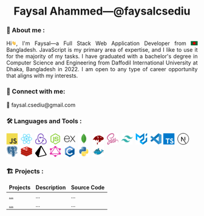 <h1 align="center">
    Faysal Ahammed—@faysalcsediu
</h1>

### 🧔 About me :

<p align="justify">
    Hi<img src="assets/hello.gif" width="12px" height="12px" alt="hi">, I'm Faysal—a Full Stack Web Application Developer from <img src="assets/bangladesh.png" width="18"/> Bangladesh. JavaScript is my primary area of expertise, and I like to use it for the majority of my tasks. I have graduated with a bachelor's degree in Computer Science and Engineering from Daffodil International University at Dhaka, Bangladesh in 2022. I am open to any type of career opportunity that aligns with my interests.
</p>

### 🤝 Connect with me:

<p>📧 faysal.csediu@gmail.com</p>

### 🛠️ Languages and Tools :

<p>
    <img src="./assets/javascript-original.svg" title="JavaScript" alt="JavaScript" width="30" height="30"/>&nbsp;
    <img src="./assets/react-original.svg" title="ReactJS" alt="ReactJS" width="30" height="30"/>&nbsp;
    <img src="./assets/redux-original.svg" title="Redux" alt="ReactJS" width="30" height="30"/>&nbsp;
    <img src="./assets/nodejs-original.svg" title="NodeJS" alt="NodeJS" width="30" height="30"/>&nbsp;
    <img src="./assets/express-original.svg" title="Express" alt="Express" width="30" height="30"/>&nbsp;
    <img src="./assets/mongodb-original.svg" title="MongoDB" alt="MongoDB" width="30" height="30"/>&nbsp;
    <img src="./assets/mongoose.png" title="Mongoose" alt="MongoDB" width="30" height="30"/>&nbsp;
    <img src="./assets/sass-1.svg" title="Sass" alt="Sass" width="30" height="30"/>&nbsp;
    <img src="./assets/tailwindcss-plain.svg" title="Tailwindcss" alt="Tailwindcss" width="30" height="30"/>&nbsp;
    <img src="./assets/material-ui-1.svg" title="MaterialUI" alt="MaterialUI" width="30" height="30"/>&nbsp;
    <img src="./assets/vscode-original.svg" title="VSCode" alt="VSCode" width="30" height="30"/>
    <img src="./assets/typescript-plain.svg" title="TypeScript" alt="TypeScript" width="30" height="30"/>&nbsp;
    <img src="./assets/nextjs-line.svg" title="NextJS" alt="NextJS" width="30" height="30"/>&nbsp;
    <img src="./assets/postgresql-plain.svg" title="PostGraesql" alt="PostGraesql" width="30" height="30"/>&nbsp;
    <img src="./assets/redis-original.svg" title="Redis" alt="Redis" width="30" height="30"/>&nbsp;
    <img src="./assets/prisma-3.svg" title="Prisma" alt="Prisma" width="30" height="30"/>&nbsp;
    <img src="./assets/graphql-logo-2.svg" title="Graphql" alt="Graphql" width="30" height="30"/>&nbsp;
    <img src="./assets/c-original.svg" title="C Programming" alt="C Programming" width="30" height="30"/>&nbsp;
    <img src="./assets/python-original.svg" title="Python" alt="Python" width="30" height="30"/>&nbsp;
    <img src="./assets/docker-original.svg" title="Docker" 
    alt="Docker" width="30" height="30"/>&nbsp;
</p>

### 🏗️ Projects :

<table>
  <thead align="center">
    <tr border: none;>
      <td><b>Projects</b></td>
      <td><b>Description</b></td>
      <td><b>Source Code</b></td>
    </tr>
  </thead>
  <tbody>
    <tr>
      <td><a href="#" target="_blank">...</a></td>
      <td>...</td>
      <td>...</td>
    </tr>
    <tr>
      <td><a href="#" target="_blank">...</a></td>
      <td>...</td>
      <td>...</td>
    </tr>
  </tbody>
</table>
